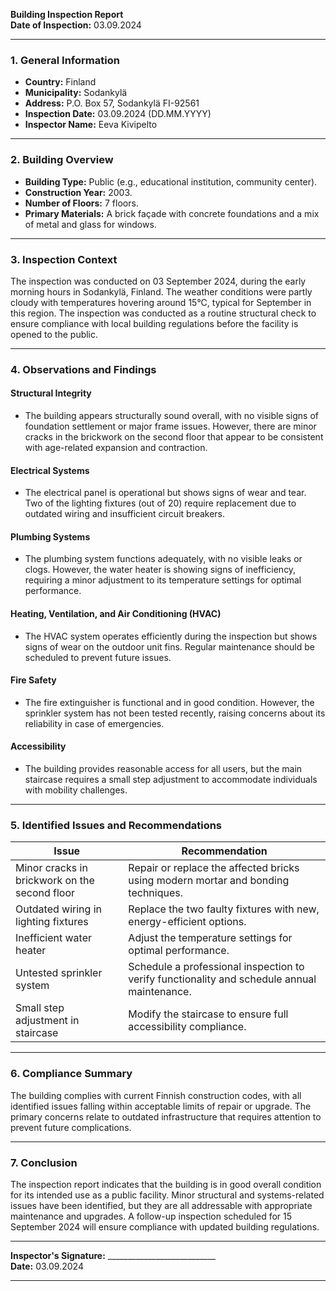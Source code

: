 

**Building Inspection Report**  
**Date of Inspection:** 03.09.2024  

---

### **1. General Information**  
- **Country:** Finland  
- **Municipality:** Sodankylä  
- **Address:** P.O. Box 57, Sodankylä FI-92561  
- **Inspection Date:** 03.09.2024 (DD.MM.YYYY)  
- **Inspector Name:** Eeva Kivipelto  

---

### **2. Building Overview**  
- **Building Type:** Public (e.g., educational institution, community center).  
- **Construction Year:** 2003.  
- **Number of Floors:** 7 floors.  
- **Primary Materials:** A brick façade with concrete foundations and a mix of metal and glass for windows.  

---

### **3. Inspection Context**  
The inspection was conducted on 03 September 2024, during the early morning hours in Sodankylä, Finland. The weather conditions were partly cloudy with temperatures hovering around 15°C, typical for September in this region. The inspection was conducted as a routine structural check to ensure compliance with local building regulations before the facility is opened to the public.

---

### **4. Observations and Findings**  

#### **Structural Integrity**  
- The building appears structurally sound overall, with no visible signs of foundation settlement or major frame issues. However, there are minor cracks in the brickwork on the second floor that appear to be consistent with age-related expansion and contraction.

#### **Electrical Systems**  
- The electrical panel is operational but shows signs of wear and tear. Two of the lighting fixtures (out of 20) require replacement due to outdated wiring and insufficient circuit breakers.

#### **Plumbing Systems**  
- The plumbing system functions adequately, with no visible leaks or clogs. However, the water heater is showing signs of inefficiency, requiring a minor adjustment to its temperature settings for optimal performance.

#### **Heating, Ventilation, and Air Conditioning (HVAC)**  
- The HVAC system operates efficiently during the inspection but shows signs of wear on the outdoor unit fins. Regular maintenance should be scheduled to prevent future issues.

#### **Fire Safety**  
- The fire extinguisher is functional and in good condition. However, the sprinkler system has not been tested recently, raising concerns about its reliability in case of emergencies.

#### **Accessibility**  
- The building provides reasonable access for all users, but the main staircase requires a small step adjustment to accommodate individuals with mobility challenges.

---

### **5. Identified Issues and Recommendations**  

| **Issue**                                      | **Recommendation**                                                                 |
|------------------------------------------------|-----------------------------------------------------------------------------------|
| Minor cracks in brickwork on the second floor    | Repair or replace the affected bricks using modern mortar and bonding techniques.  |
| Outdated wiring in lighting fixtures            | Replace the two faulty fixtures with new, energy-efficient options.               |
| Inefficient water heater                        | Adjust the temperature settings for optimal performance.                         |
| Untested sprinkler system                      | Schedule a professional inspection to verify functionality and schedule annual maintenance. |
| Small step adjustment in staircase              | Modify the staircase to ensure full accessibility compliance.                    |

---

### **6. Compliance Summary**  
The building complies with current Finnish construction codes, with all identified issues falling within acceptable limits of repair or upgrade. The primary concerns relate to outdated infrastructure that requires attention to prevent future complications.

---

### **7. Conclusion**  
The inspection report indicates that the building is in good overall condition for its intended use as a public facility. Minor structural and systems-related issues have been identified, but they are all addressable with appropriate maintenance and upgrades. A follow-up inspection scheduled for 15 September 2024 will ensure compliance with updated building regulations.

---

**Inspector's Signature:** ___________________________  
**Date:** 03.09.2024  

---